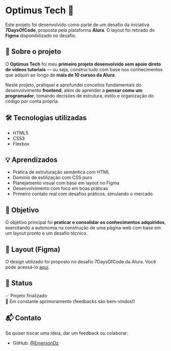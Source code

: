 # Optimus Tech 🚀

Este projeto foi desenvolvido como parte de um desafio da iniciativa **7DaysOfCode**, proposta pela plataforma **Alura**. O layout foi retirado do **Figma** disponibilizado no desafio.

## 🧠 Sobre o projeto

O **Optimus Tech** foi meu **primeiro projeto desenvolvido sem apoio direto de vídeos tutoriais** — ou seja, construí tudo com base nos conhecimentos que adquiri ao longo de **mais de 10 cursos da Alura**.

Neste projeto, pratiquei e aprofundei conceitos fundamentais do desenvolvimento **frontend**, além de aprender a **pensar como um programador**, tomando decisões de estrutura, estilo e organização do código por conta própria.

## 🛠️ Tecnologias utilizadas

- HTML5
- CSS3
- Flexbox

## 💡 Aprendizados

- Prática de estruturação semântica com HTML
- Domínio de estilização com CSS puro
- Planejamento visual com base em layout no Figma
- Desenvolvimento com foco em boas práticas
- Primeiro contato real com desafios práticos, simulando o mercado

## 🎯 Objetivo

O objetivo principal foi **praticar e consolidar os conhecimentos adquiridos**, exercitando a autonomia na construção de uma página web com base em um layout pronto e um desafio técnico.

## 📸 Layout (Figma)

O design utilizado foi proposto no desafio 7DaysOfCode da Alura. Você pode acessá-lo [aqui]([[https://www.figma.com/](https://www.figma.com/design/mm3MLozvUDGhDRTxSLlGL5/7daysOfCode-HTML-CSS?node-id=0-1&p=f&t=GDyS9wAhAVZGYfm7-0)).

## 🚧 Status

✅ Projeto finalizado  
🎯 Em constante aprimoramento (feedbacks são bem-vindos!)

## 📬 Contato

Se quiser trocar uma ideia, dar um feedback ou colaborar:
- GitHub: [@EmersonDz](https://github.com/EmersonDz)
